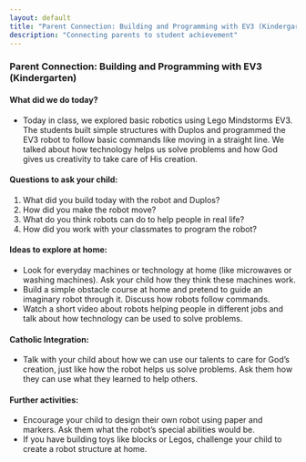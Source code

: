 ```yaml
---
layout: default
title: "Parent Connection: Building and Programming with EV3 (Kindergarten)"
description: "Connecting parents to student achievement"
---
```


### Parent Connection: Building and Programming with EV3 (Kindergarten)

#### What did we do today?
- Today in class, we explored basic robotics using Lego Mindstorms EV3. The students built simple structures with Duplos and programmed the EV3 robot to follow basic commands like moving in a straight line. We talked about how technology helps us solve problems and how God gives us creativity to take care of His creation.

#### Questions to ask your child:
1. What did you build today with the robot and Duplos?
2. How did you make the robot move?
3. What do you think robots can do to help people in real life?
4. How did you work with your classmates to program the robot?

#### Ideas to explore at home:
- Look for everyday machines or technology at home (like microwaves or washing machines). Ask your child how they think these machines work.
- Build a simple obstacle course at home and pretend to guide an imaginary robot through it. Discuss how robots follow commands.
- Watch a short video about robots helping people in different jobs and talk about how technology can be used to solve problems.

#### Catholic Integration:
- Talk with your child about how we can use our talents to care for God’s creation, just like how the robot helps us solve problems. Ask them how they can use what they learned to help others.

#### Further activities:
- Encourage your child to design their own robot using paper and markers. Ask them what the robot’s special abilities would be.
- If you have building toys like blocks or Legos, challenge your child to create a robot structure at home.
